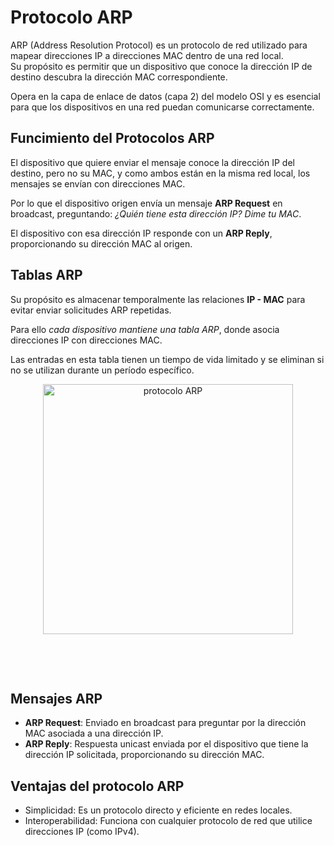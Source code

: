 # Protocolo ARP

<div class="custom-quote">ARP (Address Resolution Protocol) es un protocolo de red utilizado para mapear direcciones IP a direcciones MAC dentro de una red local.
<br>
Su propósito es permitir que un dispositivo que conoce la dirección IP de destino descubra la dirección MAC correspondiente.</div>

Opera en la capa de enlace de datos (capa 2) del modelo OSI y es esencial para que los dispositivos en una red puedan comunicarse correctamente.

## Funcimiento del Protocolos ARP

El dispositivo que quiere enviar el mensaje conoce la dirección IP del destino, pero no su MAC, y como ambos están en la misma red local, los mensajes se envían con direcciones MAC. 

Por lo que el dispositivo origen envía un mensaje **ARP Request** en broadcast, preguntando: *¿Quién tiene esta dirección IP? Dime tu MAC*.

El dispositivo con esa dirección IP responde con un **ARP Reply**, proporcionando su dirección MAC al origen.


## Tablas ARP

Su propósito es almacenar temporalmente las relaciones **IP - MAC** para evitar enviar solicitudes ARP repetidas.

Para ello *cada dispositivo mantiene una tabla ARP*, donde asocia direcciones IP con direcciones MAC.

Las entradas en esta tabla tienen un tiempo de vida limitado y se eliminan si no se utilizan durante un período específico.
<br>
<p align="center">
  <img src="/images/protocoloARP.png" alt="protocolo ARP" width="400px" />
</p>
<br>

 
## Mensajes ARP

- **ARP Request**: Enviado en broadcast para preguntar por la dirección MAC asociada a una dirección IP.
- **ARP Reply**: Respuesta unicast enviada por el dispositivo que tiene la dirección IP solicitada, proporcionando su dirección MAC.


## Ventajas del protocolo ARP

- Simplicidad: Es un protocolo directo y eficiente en redes locales.
- Interoperabilidad: Funciona con cualquier protocolo de red que utilice direcciones IP (como IPv4).
